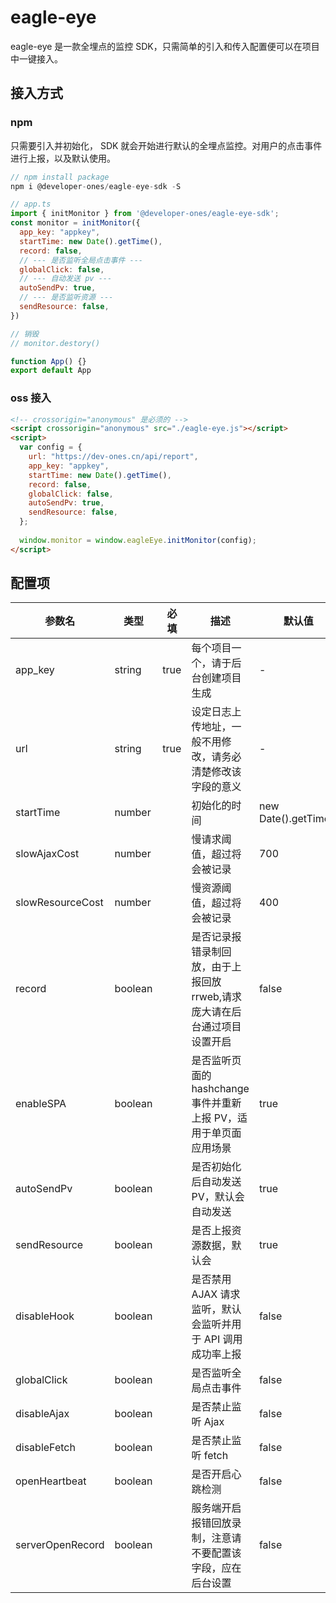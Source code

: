 # eagle-eye

eagle-eye 是一款全埋点的监控 SDK，只需简单的引入和传入配置便可以在项目中一键接入。

## 接入方式

### npm

只需要引入并初始化， SDK 就会开始进行默认的全埋点监控。对用户的点击事件进行上报，以及默认使用。

```js
// npm install package
npm i @developer-ones/eagle-eye-sdk -S

// app.ts
import { initMonitor } from '@developer-ones/eagle-eye-sdk';
const monitor = initMonitor({
  app_key: "appkey",
  startTime: new Date().getTime(),
  record: false,
  // --- 是否监听全局点击事件 ---
  globalClick: false,
  // --- 自动发送 pv ---
  autoSendPv: true,
  // --- 是否监听资源 ---
  sendResource: false,
})

// 销毁
// monitor.destory()

function App() {}
export default App
```

### oss 接入

```html
<!-- crossorigin="anonymous" 是必须的 -->
<script crossorigin="anonymous" src="./eagle-eye.js"></script>
<script>
  var config = {
    url: "https://dev-ones.cn/api/report",
    app_key: "appkey",
    startTime: new Date().getTime(),
    record: false,
    globalClick: false,
    autoSendPv: true,
    sendResource: false,
  };
  
  window.monitor = window.eagleEye.initMonitor(config);
</script>
```

## 配置项

| 参数名 | 类型 | 必填 | 描述 | 默认值 | 备注 |
| ------  | ---- | ---- | ---- | ------ | ---- |
|  app_key          |  string    | true |  每个项目一个，请于后台创建项目生成                                       |  -                    |    |
|  url              |  string    | true |  设定日志上传地址，一般不用修改，请务必清楚修改该字段的意义                   |  -                    |    |
|  startTime        |  number    |      |  初始化的时间                                                          | new Date().getTime() |    |
|  slowAjaxCost     |  number    |      |  慢请求阈值，超过将会被记录                                              |  700                  |    |
|  slowResourceCost |  number    |      |  慢资源阈值，超过将会被记录                                              |  400                  |    |
|  record           |  boolean   |      |  是否记录报错录制回放，由于上报回放 rrweb,请求庞大请在后台通过项目设置开启      |  false                |    |
|  enableSPA        |  boolean   |      |  是否监听页面的 hashchange 事件并重新上报 PV，适用于单页面应用场景           |  true                 |    |
|  autoSendPv       |  boolean   |      |  是否初始化后自动发送 PV，默认会自动发送                                   |  true                 |    |
|  sendResource     |  boolean   |      |  是否上报资源数据，默认会                                                |  true                 |    |
|  disableHook      |  boolean   |      |  是否禁用 AJAX 请求监听，默认会监听并用于 API 调用成功率上报                 |  false                |    |
|  globalClick      |  boolean   |      |  是否监听全局点击事件                                                   |  false                 |    |
|  disableAjax      |  boolean   |      |  是否禁止监听 Ajax                                                     |  false                 |    |
|  disableFetch     |  boolean   |      |  是否禁止监听 fetch                                                    |  false                 |    |
|  openHeartbeat    |  boolean   |      |  是否开启心跳检测                                                       |  false                 |    |
|  serverOpenRecord |  boolean   |      |  服务端开启报错回放录制，注意请不要配置该字段，应在后台设置                    |  false                 |    |
